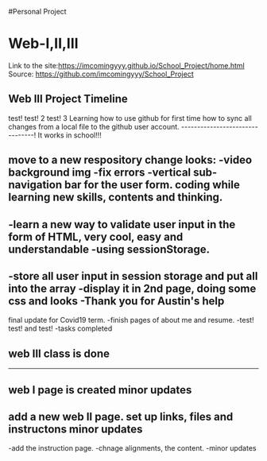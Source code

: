 #Personal Project
# Web-I,II,III
Link to the site:https://imcomingyyy.github.io/School_Project/home.html
Source: https://github.com/imcomingyyy/School_Project

Web III Project Timeline
--------------------------------

test!
test! 2
test! 3
Learning how to use github for first time
how to sync all changes from a local file to the github user account.
--------------------------------! It works in school!!!

move to a new respository 
change looks:
-video background img
-fix errors
-vertical sub-navigation bar for the user form.
coding while learning new skills, contents and thinking. 
-----------------------
-learn a new way to validate user input in the form of HTML, very cool, easy and understandable
-using sessionStorage. 
-----------------
-store all user input in session storage and put all into the array 
-display it in 2nd page, doing some css and looks
-Thank you for Austin's help
--------------------------------
final update for Covid19 term. 
-finish pages of about me and resume.
-test! test! and test!
-tasks completed 

web III class is done
--------------------
----------------------
web I page is created
minor updates
----------------
add a new web II page.
set up links, files and instructons 
minor updates 
--------------------------------
-add the instruction page.
-chnage alignments, the content. 
-minor updates
